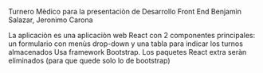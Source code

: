 Turnero Mèdico para la presentaciòn de Desarrollo Front End
Benjamìn Salazar, Jeronimo Carona

La aplicaciòn es una aplicaciòn web React con 2 componentes principales: un formulario con menùs drop-down y una tabla para indicar los turnos almacenados
Usa framework Bootstrap. Los paquetes React extra seràn eliminados (para que quede solo lo de bootstrap)
